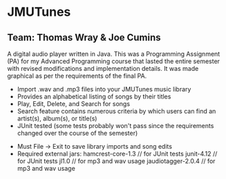 # JMUTunes
## Team: Thomas Wray & Joe Cumins
A digital audio player written in Java. This was a Programming Assignment (PA) for my Advanced Programming course that lasted the entire semester with revised modifications and implementation details. It was made graphical as per the requirements of the final PA.

- Import .wav and .mp3 files into your JMUTunes music library
- Provides an alphabetical listing of songs by their titles
- Play, Edit, Delete, and Search for songs
- Search feature contains numerous criteria by which users can find an artist(s), album(s), or title(s)
- JUnit tested (some tests probably won't pass since the requirements changed over the course of the semester)

* Must File -> Exit to save library imports and song edits
* Required external jars: hamcrest-core-1.3 // for JUnit tests
                          junit-4.12 // for JUnit tests
                          jl1.0 // for mp3 and wav usage
                          jaudiotagger-2.0.4 // for mp3 and wav usage
